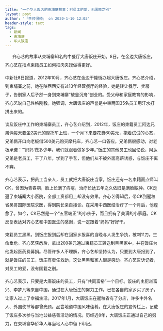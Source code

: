 ```yaml
---
title: "一个华人饭店的柬埔寨故事：对员工的爱，无国籍之别"
layout: post
author: "「李帅很帅」 on 2020-1-10 12:03"
header-style: text
tags:
  - 新闻
  - 柬埔寨
  - 华人饭店
---
```


<head></head>
<body>
 <p style="line-height:28px;text-indent:nullem;text-align:left"><font style="color:rgb(34, 34, 34)">&nbsp; &nbsp;&nbsp; &nbsp;齐心艺的故事从柬埔寨知名的中餐厅大唐饭庄开始。8日，在金边大唐饭庄，齐心艺在指点柬籍员工如何把肉夹馍做得更好。</font></p>
 <p style="line-height:28px;text-indent:nullem;text-align:left"><font style="color:rgb(34, 34, 34)">中新社8日报道，2012年10月，齐心艺在金边干隆街办起大唐饭庄。齐心艺介绍，到柬埔寨之前，她在陕西西安有过13年经营餐厅的经验，她是转让餐厅、卖房子，告别家人后孑然一身到柬埔寨“破釜沉舟”创业的。受父母和家庭教育的影响，齐心艺说自己性格刚毅。她强调，大唐饭庄的声誉是中柬两国35名员工用汗水打拼出来的。</font></p>
 <p style="line-height:28px;text-indent:nullem;text-align:left"><font style="color:rgb(34, 34, 34)">谈及饭庄中工作的柬埔寨员工，齐心艺介绍到，2012年，饭庄的柬籍员工阿达兄弟俩每天要坐2美元的摩托车上班，一个月下来要花费60美元，抱着试试的心态，兄弟俩开口向老板借500美元购买摩托车，齐心艺一口答应。兄弟俩很感动，对老板承诺：“‘妈妈’做多少年，我们就跟着做多少年。”饭庄的其他员工也回忆说，阿达兄弟是老员工，干了八年，学到了手艺，但他们从不被外面高薪诱惑，与饭庄不离不弃。</font></p>
 <p style="line-height:28px;text-indent:nullem;text-align:left"><font style="color:rgb(34, 34, 34)">齐心艺表示，把员工当亲人，员工就把大唐饭庄当家。饭庄还有一名柬籍面点师叫CK，曾因为青春期，脸上长满了疥疮，治疗长达五年之久依旧是满脸脓肿。CK走遍了柬埔寨大小医院，全部工资都用上却没有效果。齐心艺得知后，带CK到暹粒省吴哥国际医院求医，得到院长亲自接诊。在采用中西医结治疗了一个月后，他痊愈了。如今，CK已然是一个“五官端正”的小伙子，而且拥有了美满的小家庭。CK反复表达对齐心艺和中国医生的感谢，说一定跟着“妈妈”好好干。</font></p>
 <p style="line-height:28px;text-indent:nullem;text-align:left"><font style="color:rgb(34, 34, 34)">柬籍员工黑黑，到饭庄报到后却在回家乡报喜的当晚与人发生争执，被刺11刀，生命垂危。齐心艺获悉后，拿出200美元通过柬籍员工转送到黑黑家中，并在饭庄为他发起医药费募捐。尽管许多人不理解，齐心艺却坚持认为，只要到大唐报到了，就是饭庄的员工，饭庄有责任救助，这让黑黑和家人很是感动。齐心艺告诉记者，对员工的爱，没有国籍之别。</font></p>
 <p style="line-height:28px;text-indent:nullem;text-align:left"><font style="color:rgb(34, 34, 34)">齐心艺表示，只要是大唐饭庄的员工，只有“共同富裕”一个目标。饭庄的主厨赵富兴、李梦凡等来自中国，通过在大唐饭庄的努力工作，已在各自的家乡买了房子，让家人过上了幸福生活。2017年1月，大唐饭庄在暹粒省有了分店，许多中外名人、外国使节等都曾光顾，品尝地道中国风味佳肴。在大唐饭庄的宣传栏上，记载了饭庄多次参与当地公益慈善活动的情况。历经近8年，大唐饭庄正通过自己的努力，在柬埔寨华侨华人与当地人心中留下印记。</font></p>
 <br>
</body>


